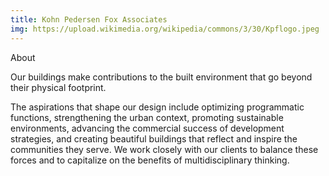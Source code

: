 ```yaml
---
title: Kohn Pedersen Fox Associates
img: https://upload.wikimedia.org/wikipedia/commons/3/30/Kpflogo.jpeg
---
```

About

Our buildings make contributions to the built environment
that go beyond their physical footprint.

The aspirations that shape our design include optimizing programmatic functions, strengthening the urban context, promoting sustainable environments, advancing the commercial success of development strategies, and creating beautiful buildings that reflect and inspire the communities they serve. We work closely with our clients to balance these forces and to capitalize on the benefits of multidisciplinary thinking.

